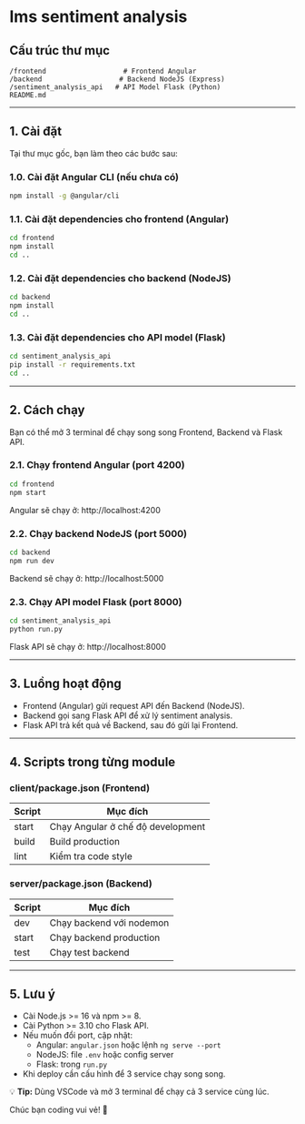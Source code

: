 # lms sentiment analysis 

## Cấu trúc thư mục

```
/frontend                   # Frontend Angular
/backend                   # Backend NodeJS (Express)
/sentiment_analysis_api   # API Model Flask (Python)
README.md
```

---

## 1. Cài đặt

Tại thư mục gốc, bạn làm theo các bước sau:

### 1.0. Cài đặt Angular CLI (nếu chưa có)
```bash
npm install -g @angular/cli
```

### 1.1. Cài đặt dependencies cho frontend (Angular)
```bash
cd frontend
npm install
cd ..
```

### 1.2. Cài đặt dependencies cho backend (NodeJS)
```bash
cd backend
npm install
cd ..
```

### 1.3. Cài đặt dependencies cho API model (Flask)
```bash
cd sentiment_analysis_api
pip install -r requirements.txt
cd ..
```

---

## 2. Cách chạy

Bạn có thể mở 3 terminal để chạy song song Frontend, Backend và Flask API.

### 2.1. Chạy frontend Angular (port 4200)
```bash
cd frontend
npm start
```
Angular sẽ chạy ở: http://localhost:4200

### 2.2. Chạy backend NodeJS (port 5000)
```bash
cd backend
npm run dev
```
Backend sẽ chạy ở: http://localhost:5000

### 2.3. Chạy API model Flask (port 8000)
```bash
cd sentiment_analysis_api
python run.py
```
Flask API sẽ chạy ở: http://localhost:8000

---

## 3. Luồng hoạt động

- Frontend (Angular) gửi request API đến Backend (NodeJS).
- Backend gọi sang Flask API để xử lý sentiment analysis.
- Flask API trả kết quả về Backend, sau đó gửi lại Frontend.

---

## 4. Scripts trong từng module

### client/package.json (Frontend)
| Script | Mục đích                       |
|--------|-------------------------------|
| start  | Chạy Angular ở chế độ development |
| build  | Build production              |
| lint   | Kiểm tra code style           |

### server/package.json (Backend)
| Script | Mục đích                       |
|--------|-------------------------------|
| dev    | Chạy backend với nodemon      |
| start  | Chạy backend production       |
| test   | Chạy test backend             |

---

## 5. Lưu ý

- Cài Node.js >= 16 và npm >= 8.
- Cài Python >= 3.10 cho Flask API.
- Nếu muốn đổi port, cập nhật:
  - Angular: `angular.json` hoặc lệnh `ng serve --port`
  - NodeJS: file `.env` hoặc config server
  - Flask: trong `run.py`
- Khi deploy cần cấu hình để 3 service chạy song song.

💡 **Tip:** Dùng VSCode và mở 3 terminal để chạy cả 3 service cùng lúc.

Chúc bạn coding vui vẻ! 🚀
